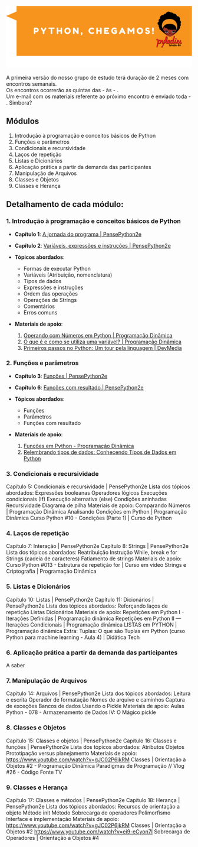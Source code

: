 <img src="../imagens/chegamos.png">

A primeira versão do nosso grupo de estudo terá duração de 2 meses com encontros semanais. <br>
Os encontros ocorrerão as quintas das - às - . <br>
Um e-mail com os materiais referente ao próximo encontro é enviado toda - .
Simbora?

## Módulos

1. Introdução à programação e conceitos básicos de Python
2. Funções e parâmetros
3. Condicionais e recursividade
4. Laços de repetição
5. Listas e Dicionários
6. Aplicação prática a partir da demanda das participantes
7. Manipulação de Arquivos
8. Classes e Objetos
9. Classes e Herança

## Detalhamento de cada módulo:

### 1. Introdução à programação e conceitos básicos de Python

- **Capítulo 1**: [A jornada do programa | PensePython2e](https://penseallen.github.io/PensePython2e/01-jornada.html)

- **Capítulo 2**: [Variáveis, expressões e instruções | PensePython2e](https://penseallen.github.io/PensePython2e/02-vars-expr-instr.html)

- **Tópicos abordados**:
  - Formas de executar Python
  - Variáveis (Atribuição, nomenclatura)
  - Tipos de dados
  - Expressões e instruções
  - Ordem das operações
  - Operações de Strings
  - Comentários
  - Erros comuns
  
- **Materiais de apoio**:
  1. [Operando com Números em Python | Programação Dinâmica](https://www.youtube.com/watch?v=hysCU5CWl80)
  2. [O que é e como se utiliza uma variável? | Programação Dinâmica](https://www.youtube.com/watch?v=tZ-3EGw5IPw)
  3. [Primeiros passos no Python: Um tour pela linguagem | DevMedia](https://www.devmedia.com.br/python-tutorial-tour-pela-linguagem/40646)

### 2. Funções e parâmetros

- **Capítulo 3**: [Funções | PensePython2e](https://penseallen.github.io/PensePython2e/03-funcoes.html)

- **Capítulo 6**: [Funções com resultado | PensePython2e](https://penseallen.github.io/PensePython2e/06-funcoes-result.html)

- **Tópicos abordados**:
  - Funções
  - Parâmetros
  - Funções com resultado

- **Materiais de apoio**:
  1. [Funções em Python - Programação Dinâmica](https://www.youtube.com/watch?v=7hJntZxux0M)
  2. [Relembrando tipos de dados: Conhecendo Tipos de Dados em Python](https://www.youtube.com/watch?v=EosATvOIHEs)

### 3. Condicionais e recursividade

Capítulo 5: Condicionais e recursividade | PensePython2e
Lista dos tópicos abordados:
Expressões booleanas
Operadores lógicos
Execuções condicionais (If)
Execução alternativa (else)
Condições aninhadas
Recursividade
Diagrama de pilha
Materiais de apoio:
Comparando Números | Programação Dinâmica
Analisando Condições em Python | Programação Dinâmica
Curso Python #10 - Condições (Parte 1) | Curso de Python

### 4. Laços de repetição

Capítulo 7: Interação | PensePython2e
Capítulo 8: Strings | PensePython2e
Lista dos tópicos abordados:
Reatribuição
Instrução While, break e for
Strings (cadeia de caracteres)
Fatiamento de strings
Materiais de apoio:
Curso Python #013 - Estrutura de repetição for | Curso em vídeo
Strings e Criptografia | Programação Dinâmica

### 5. Listas e Dicionários

Capítulo 10: Listas | PensePython2e
Capítulo 11: Dicionários | PensePython2e
Lista dos tópicos abordados:
Reforçando laços de repetição
Listas
Dicionários
Materiais de apoio:
Repetições em Python I - Iterações Definidas | Programação dinâmica
Repetições em Python II — Iterações Condicionais | Programação dinâmica
LISTAS em PYTHON | Programação dinâmica
Extra: 
Tuplas: O que são Tuplas em Python (curso Python para machine learning - Aula 4) | Didática Tech

### 6. Aplicação prática a partir da demanda das participantes

A saber

### 7. Manipulação de Arquivos

Capítulo 14: Arquivos | PensePython2e
Lista dos tópicos abordados:
Leitura e escrita
Operador de formatação
Nomes de arquivo e caminhos
Captura de exceções
Bancos de dados
Usando o Pickle
Materiais de apoio:
Aulas Python - 078 - Armazenamento de Dados IV: O Mágico pickle

### 8. Classes e Objetos

Capítulo 15: Classes e objetos | PensePython2e
Capítulo 16: Classes e funções | PensePython2e
Lista dos tópicos abordados:
Atributos
Objetos
Prototipação versus planejamento
Materiais de apoio:
https://www.youtube.com/watch?v=gJC02P6jkRM
Classes | Orientação a Objetos #2 - Programação Dinâmica
Paradigmas de Programação // Vlog #26 - Código Fonte TV

### 9. Classes e Herança

Capítulo 17: Classes e métodos | PensePython2e
Capítulo 18: Herança | PensePython2e
Lista dos tópicos abordados:
Recursos de orientação a objeto
Método init
Método
Sobrecarga de operadores
Polimorfismo
Interface e implementação
Materiais de apoio:
https://www.youtube.com/watch?v=gJC02P6jkRM
Classes | Orientação a Objetos #2
https://www.youtube.com/watch?v=ei9-eCyon7I
Sobrecarga de Operadores | Orientação a Objetos #4
